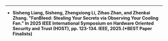 ---
* <strong>Sisheng Liang, Sisheng, Zhengxiong Li, Zihao Zhan, and Zhenkai Zhang. "FanBleed: Stealing Your Secrets via Observing Your Cooling Fan." In 2025 IEEE International Symposium on Hardware Oriented Security and Trust (HOST), pp. 123-134. IEEE, 2025.(*BEST Paper Finalists)







